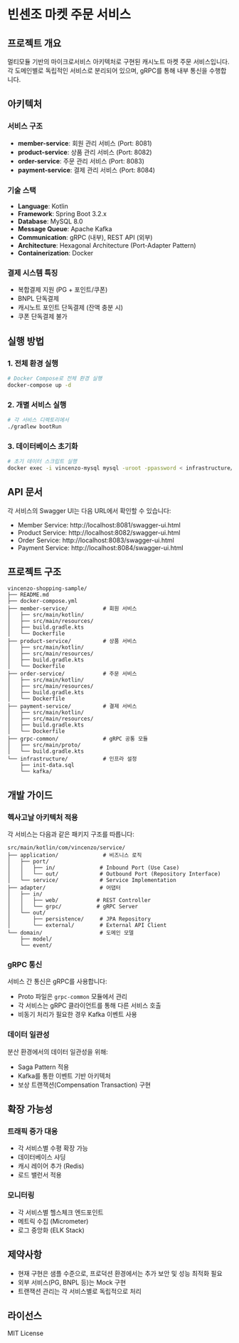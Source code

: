 # 빈센조 마켓 주문 서비스

## 프로젝트 개요

멀티모듈 기반의 마이크로서비스 아키텍처로 구현된 캐시노트 마켓 주문 서비스입니다.
각 도메인별로 독립적인 서비스로 분리되어 있으며, gRPC를 통해 내부 통신을 수행합니다.

## 아키텍처

### 서비스 구조
- **member-service**: 회원 관리 서비스 (Port: 8081)
- **product-service**: 상품 관리 서비스 (Port: 8082)
- **order-service**: 주문 관리 서비스 (Port: 8083)
- **payment-service**: 결제 관리 서비스 (Port: 8084)

### 기술 스택
- **Language**: Kotlin
- **Framework**: Spring Boot 3.2.x
- **Database**: MySQL 8.0
- **Message Queue**: Apache Kafka
- **Communication**: gRPC (내부), REST API (외부)
- **Architecture**: Hexagonal Architecture (Port-Adapter Pattern)
- **Containerization**: Docker

### 결제 시스템 특징
- 복합결제 지원 (PG + 포인트/쿠폰)
- BNPL 단독결제
- 캐시노트 포인트 단독결제 (잔액 충분 시)
- 쿠폰 단독결제 불가

## 실행 방법

### 1. 전체 환경 실행
```bash
# Docker Compose로 전체 환경 실행
docker-compose up -d
```

### 2. 개별 서비스 실행
```bash
# 각 서비스 디렉토리에서
./gradlew bootRun
```

### 3. 데이터베이스 초기화
```bash
# 초기 데이터 스크립트 실행
docker exec -i vincenzo-mysql mysql -uroot -ppassword < infrastructure/init-data.sql
```

## API 문서

각 서비스의 Swagger UI는 다음 URL에서 확인할 수 있습니다:
- Member Service: http://localhost:8081/swagger-ui.html
- Product Service: http://localhost:8082/swagger-ui.html
- Order Service: http://localhost:8083/swagger-ui.html
- Payment Service: http://localhost:8084/swagger-ui.html

## 프로젝트 구조

```
vincenzo-shopping-sample/
├── README.md
├── docker-compose.yml
├── member-service/           # 회원 서비스
│   ├── src/main/kotlin/
│   ├── src/main/resources/
│   ├── build.gradle.kts
│   └── Dockerfile
├── product-service/          # 상품 서비스
│   ├── src/main/kotlin/
│   ├── src/main/resources/
│   ├── build.gradle.kts
│   └── Dockerfile
├── order-service/            # 주문 서비스
│   ├── src/main/kotlin/
│   ├── src/main/resources/
│   ├── build.gradle.kts
│   └── Dockerfile
├── payment-service/          # 결제 서비스
│   ├── src/main/kotlin/
│   ├── src/main/resources/
│   ├── build.gradle.kts
│   └── Dockerfile
├── grpc-common/              # gRPC 공통 모듈
│   ├── src/main/proto/
│   └── build.gradle.kts
└── infrastructure/           # 인프라 설정
    ├── init-data.sql
    └── kafka/
```

## 개발 가이드

### 헥사고날 아키텍처 적용

각 서비스는 다음과 같은 패키지 구조를 따릅니다:

```
src/main/kotlin/com/vincenzo/service/
├── application/              # 비즈니스 로직
│   ├── port/
│   │   ├── in/              # Inbound Port (Use Case)
│   │   └── out/             # Outbound Port (Repository Interface)
│   └── service/             # Service Implementation
├── adapter/                 # 어댑터
│   ├── in/
│   │   ├── web/            # REST Controller
│   │   └── grpc/           # gRPC Server
│   └── out/
│       ├── persistence/     # JPA Repository
│       └── external/        # External API Client
└── domain/                  # 도메인 모델
    ├── model/
    └── event/
```

### gRPC 통신

서비스 간 통신은 gRPC를 사용합니다:
- Proto 파일은 `grpc-common` 모듈에서 관리
- 각 서비스는 gRPC 클라이언트를 통해 다른 서비스 호출
- 비동기 처리가 필요한 경우 Kafka 이벤트 사용

### 데이터 일관성

분산 환경에서의 데이터 일관성을 위해:
- Saga Pattern 적용
- Kafka를 통한 이벤트 기반 아키텍처
- 보상 트랜잭션(Compensation Transaction) 구현

## 확장 가능성

### 트래픽 증가 대응
- 각 서비스별 수평 확장 가능
- 데이터베이스 샤딩
- 캐시 레이어 추가 (Redis)
- 로드 밸런서 적용

### 모니터링
- 각 서비스별 헬스체크 엔드포인트
- 메트릭 수집 (Micrometer)
- 로그 중앙화 (ELK Stack)

## 제약사항

- 현재 구현은 샘플 수준으로, 프로덕션 환경에서는 추가 보안 및 성능 최적화 필요
- 외부 서비스(PG, BNPL 등)는 Mock 구현
- 트랜잭션 관리는 각 서비스별로 독립적으로 처리

## 라이선스

MIT License
